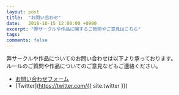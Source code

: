 ```yaml
---
layout: post
title:  "お問い合わせ"
date:   2018-10-15 12:00:00 +0900
excerpt: "弊サークルや作品に関するご質問やご意見はこちら"
tags:
comments: false
---
```


弊サークルや作品についてのお問い合わせは以下より承っております。  
ルールのご質問や作品についてのご意見などもご連絡ください。

- [お問い合わせフォーム](https://docs.google.com/forms/d/e/1FAIpQLSf7XS3t_su4EabKIBTEAbOWW4NEZTEVXyty-_51bdgE4pvnUg/viewform?usp=sf_link)
- [Twitter](https://twitter.com/{{ site.twitter }})